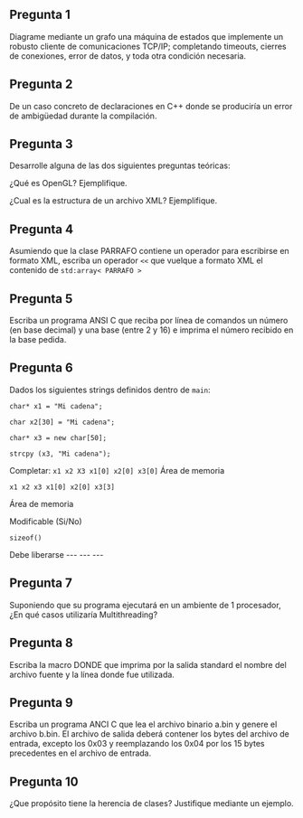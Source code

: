 ## Pregunta 1

Diagrame mediante un grafo una máquina de estados que implemente un robusto cliente de comunicaciones TCP/IP; completando timeouts, cierres de conexiones, error de datos, y toda otra condición necesaria.

## Pregunta 2
De un caso concreto de declaraciones en C++ donde se produciría un error de ambigüedad durante la compilación.

## Pregunta 3
Desarrolle alguna de las dos siguientes preguntas teóricas:

¿Qué es OpenGL? Ejemplifique.

¿Cual es la estructura de un archivo XML? Ejemplifique.

## Pregunta 4
Asumiendo que la clase PARRAFO contiene un operador para escribirse en formato XML, escriba un operador ``<<`` que vuelque a formato XML el contenido de ``std:array< PARRAFO >``

## Pregunta 5
Escriba un programa ANSI C que reciba por línea de comandos un número (en base decimal) y una base (entre 2 y 16) e imprima el número recibido en la base pedida.

## Pregunta 6
Dados los siguientes strings definidos dentro de ``main``:

```
char* x1 = "Mi cadena";

char x2[30] = "Mi cadena";

char* x3 = new char[50];

strcpy (x3, "Mi cadena");
```

Completar: ``x1 x2 X3 x1[0] x2[0] x3[0]`` Área de memoria

``x1 x2 x3 x1[0] x2[0] x3[3]``

Área de memoria

Modificable (Si/No)

``sizeof()``

Debe liberarse --- --- ---

## Pregunta 7
Suponiendo que su programa ejecutará en un ambiente de 1 procesador, ¿En qué casos utilizaría Multithreading?

## Pregunta 8
Escriba la macro DONDE que imprima por la salida standard el nombre del archivo fuente y la línea donde fue utilizada.

## Pregunta 9
Escriba un programa ANCI C que lea el archivo binario a.bin y genere el archivo b.bin. El archivo de salida deberá contener los bytes del archivo de entrada, excepto los 0x03 y reemplazando los 0x04 por los 15 bytes precedentes en el archivo de entrada.

## Pregunta 10
¿Que propósito tiene la herencia de clases? Justifique mediante un ejemplo.

